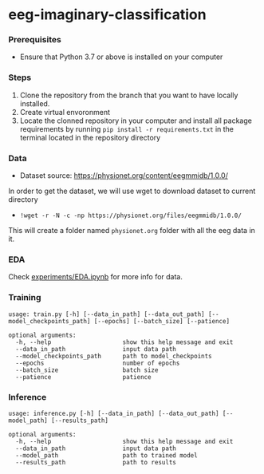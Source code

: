 # eeg-imaginary-classification

### Prerequisites
- Ensure that Python 3.7 or above is installed on your computer

### Steps
1. Clone the repository from the branch that you want to have locally installed.
2. Create virtual envoronment
3. Locate the clonned repository in your computer and install all package requirements by running `pip install -r requirements.txt` in the terminal located in the repository directory


### Data
  - Dataset source: https://physionet.org/content/eegmmidb/1.0.0/
 
 In order to get the dataset, we will use wget to download dataset to current directory

- ```!wget -r -N -c -np https://physionet.org/files/eegmmidb/1.0.0/```

This will create a folder named `physionet.org` folder with all the eeg data in it.

### EDA

Check [experiments/EDA.ipynb](https://github.com/bugdaryan/eeg-imaginary-classification/blob/master/experiments/EDA.ipynb) for more info for data.

### Training
```commandline
usage: train.py [-h] [--data_in_path] [--data_out_path] [--model_checkpoints_path] [--epochs] [--batch_size] [--patience]

optional arguments:
  -h, --help                    show this help message and exit
  --data_in_path                input data path
  --model_checkpoints_path      path to model_checkpoints
  --epochs                      number of epochs
  --batch_size                  batch size
  --patience                    patience
```

### Inference
```commandline
usage: inference.py [-h] [--data_in_path] [--data_out_path] [--model_path] [--results_path]

optional arguments:
  -h, --help                    show this help message and exit
  --data_in_path                input data path
  --model_path                  path to trained model
  --results_path                path to results
```

